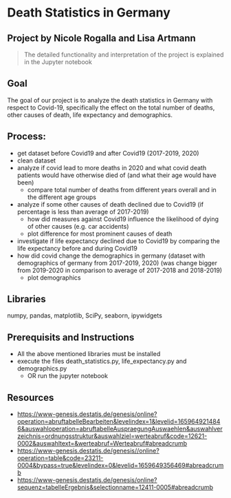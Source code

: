 # Death Statistics in Germany
## Project by Nicole Rogalla and Lisa Artmann

> The detailed functionality and interpretation of the project is explained in the Jupyter notebook

## Goal
The goal of our project is to analyze the death statistics in Germany with respect to Covid-19, specifically the effect on the total number of deaths, other causes of death, life expectancy and demographics. 

## Process: 
- get dataset before Covid19 and after Covid19 (2017-2019, 2020) 
- clean dataset
- analyze if covid lead to more deaths in 2020 and what covid death patients would have otherwise died of (and what their age would have been)
  - compare total number of deaths from different years overall and in the different age groups
- analyze if some other causes of death declined due to Covid19 (if percentage is less than average of 2017-2019)
  - how did measures against Covid19 influence the likelihood of dying of other causes (e.g. car accidents)
  - plot difference for most prominent causes of death
- investigate if life expectancy declined due to Covid19 by comparing the life expectancy before and during Covid19
- how did covid change the demographics in germany (dataset with demographics of germany from 2017-2019, 2020) (was change bigger from 2019-2020 in comparison to average of 2017-2018 and 2018-2019)
  - plot demographics

## Libraries
numpy, pandas, matplotlib, SciPy, seaborn, ipywidgets

## Prerequisits and Instructions
- All the above mentioned libraries must be installed
- execute the files death_statistics.py, life_expectancy.py and demographics.py
  - OR run the jupyter notebook


## Resources
- https://www-genesis.destatis.de/genesis/online?operation=abruftabelleBearbeiten&levelindex=1&levelid=1659649214846&auswahloperation=abruftabelleAuspraegungAuswaehlen&auswahlverzeichnis=ordnungsstruktur&auswahlziel=werteabruf&code=12621-0002&auswahltext=&werteabruf=Werteabruf#abreadcrumb
- https://www-genesis.destatis.de/genesis//online?operation=table&code=23211-0004&bypass=true&levelindex=0&levelid=1659649356469#abreadcrumb
- https://www-genesis.destatis.de/genesis/online?sequenz=tabelleErgebnis&selectionname=12411-0005#abreadcrumb
